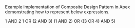 Example implementation of Composite Design Pattern in Apex demonstrating how to represent below expressions.

1 AND 2
1 OR (2 AND 3)
(1 AND 2) OR ((3 OR 4) AND 5)
